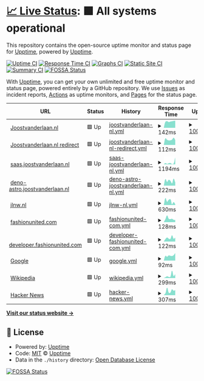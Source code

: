 # [📈 Live Status](https://demo.upptime.js.org): <!--live status--> **🟩 All systems operational**

This repository contains the open-source uptime monitor and status page for [Upptime](https://upptime.js.org), powered by [Upptime](https://github.com/upptime/upptime).

[![Uptime CI](https://github.com/javdl/status.joostvanderlaan.nl/workflows/Uptime%20CI/badge.svg)](https://github.com/javdl/status.joostvanderlaan.nl/actions?query=workflow%3A%22Uptime+CI%22)
[![Response Time CI](https://github.com/javdl/status.joostvanderlaan.nl/workflows/Response%20Time%20CI/badge.svg)](https://github.com/javdl/status.joostvanderlaan.nl/actions?query=workflow%3A%22Response+Time+CI%22)
[![Graphs CI](https://github.com/javdl/status.joostvanderlaan.nl/workflows/Graphs%20CI/badge.svg)](https://github.com/javdl/status.joostvanderlaan.nl/actions?query=workflow%3A%22Graphs+CI%22)
[![Static Site CI](https://github.com/javdl/status.joostvanderlaan.nl/workflows/Static%20Site%20CI/badge.svg)](https://github.com/javdl/status.joostvanderlaan.nl/actions?query=workflow%3A%22Static+Site+CI%22)
[![Summary CI](https://github.com/javdl/status.joostvanderlaan.nl/workflows/Summary%20CI/badge.svg)](https://github.com/javdl/status.joostvanderlaan.nl/actions?query=workflow%3A%22Summary+CI%22)
[![FOSSA Status](https://app.fossa.com/api/projects/git%2Bgithub.com%2Fjavdl%2Fstatus.joostvanderlaan.nl.svg?type=shield)](https://app.fossa.com/projects/git%2Bgithub.com%2Fjavdl%2Fstatus.joostvanderlaan.nl?ref=badge_shield)

With [Upptime](https://upptime.js.org), you can get your own unlimited and free uptime monitor and status page, powered entirely by a GitHub repository. We use [Issues](https://github.com/upptime/upptime/issues) as incident reports, [Actions](https://github.com/javdl/status.joostvanderlaan.nl/actions) as uptime monitors, and [Pages](https://demo.upptime.js.org) for the status page.

<!--start: status pages-->
<!-- This summary is generated by Upptime (https://github.com/upptime/upptime) -->
<!-- Do not edit this manually, your changes will be overwritten -->
<!-- prettier-ignore -->
| URL | Status | History | Response Time | Uptime |
| --- | ------ | ------- | ------------- | ------ |
| <img alt="" src="https://icons.duckduckgo.com/ip3/www.joostvanderlaan.nl.ico" height="13"> [Joostvanderlaan.nl](https://www.joostvanderlaan.nl) | 🟩 Up | [joostvanderlaan-nl.yml](https://github.com/javdl/status.joostvanderlaan.nl/commits/HEAD/history/joostvanderlaan-nl.yml) | <details><summary><img alt="Response time graph" src="./graphs/joostvanderlaan-nl/response-time-week.png" height="20"> 142ms</summary><br><a href="https://status.joostvanderlaan.nl/history/joostvanderlaan-nl"><img alt="Response time 285" src="https://img.shields.io/endpoint?url=https%3A%2F%2Fraw.githubusercontent.com%2Fjavdl%2Fstatus.joostvanderlaan.nl%2FHEAD%2Fapi%2Fjoostvanderlaan-nl%2Fresponse-time.json"></a><br><a href="https://status.joostvanderlaan.nl/history/joostvanderlaan-nl"><img alt="24-hour response time 187" src="https://img.shields.io/endpoint?url=https%3A%2F%2Fraw.githubusercontent.com%2Fjavdl%2Fstatus.joostvanderlaan.nl%2FHEAD%2Fapi%2Fjoostvanderlaan-nl%2Fresponse-time-day.json"></a><br><a href="https://status.joostvanderlaan.nl/history/joostvanderlaan-nl"><img alt="7-day response time 142" src="https://img.shields.io/endpoint?url=https%3A%2F%2Fraw.githubusercontent.com%2Fjavdl%2Fstatus.joostvanderlaan.nl%2FHEAD%2Fapi%2Fjoostvanderlaan-nl%2Fresponse-time-week.json"></a><br><a href="https://status.joostvanderlaan.nl/history/joostvanderlaan-nl"><img alt="30-day response time 302" src="https://img.shields.io/endpoint?url=https%3A%2F%2Fraw.githubusercontent.com%2Fjavdl%2Fstatus.joostvanderlaan.nl%2FHEAD%2Fapi%2Fjoostvanderlaan-nl%2Fresponse-time-month.json"></a><br><a href="https://status.joostvanderlaan.nl/history/joostvanderlaan-nl"><img alt="1-year response time 265" src="https://img.shields.io/endpoint?url=https%3A%2F%2Fraw.githubusercontent.com%2Fjavdl%2Fstatus.joostvanderlaan.nl%2FHEAD%2Fapi%2Fjoostvanderlaan-nl%2Fresponse-time-year.json"></a></details> | <details><summary><a href="https://status.joostvanderlaan.nl/history/joostvanderlaan-nl">100.00%</a></summary><a href="https://status.joostvanderlaan.nl/history/joostvanderlaan-nl"><img alt="All-time uptime 100.00%" src="https://img.shields.io/endpoint?url=https%3A%2F%2Fraw.githubusercontent.com%2Fjavdl%2Fstatus.joostvanderlaan.nl%2FHEAD%2Fapi%2Fjoostvanderlaan-nl%2Fuptime.json"></a><br><a href="https://status.joostvanderlaan.nl/history/joostvanderlaan-nl"><img alt="24-hour uptime 100.00%" src="https://img.shields.io/endpoint?url=https%3A%2F%2Fraw.githubusercontent.com%2Fjavdl%2Fstatus.joostvanderlaan.nl%2FHEAD%2Fapi%2Fjoostvanderlaan-nl%2Fuptime-day.json"></a><br><a href="https://status.joostvanderlaan.nl/history/joostvanderlaan-nl"><img alt="7-day uptime 100.00%" src="https://img.shields.io/endpoint?url=https%3A%2F%2Fraw.githubusercontent.com%2Fjavdl%2Fstatus.joostvanderlaan.nl%2FHEAD%2Fapi%2Fjoostvanderlaan-nl%2Fuptime-week.json"></a><br><a href="https://status.joostvanderlaan.nl/history/joostvanderlaan-nl"><img alt="30-day uptime 100.00%" src="https://img.shields.io/endpoint?url=https%3A%2F%2Fraw.githubusercontent.com%2Fjavdl%2Fstatus.joostvanderlaan.nl%2FHEAD%2Fapi%2Fjoostvanderlaan-nl%2Fuptime-month.json"></a><br><a href="https://status.joostvanderlaan.nl/history/joostvanderlaan-nl"><img alt="1-year uptime 100.00%" src="https://img.shields.io/endpoint?url=https%3A%2F%2Fraw.githubusercontent.com%2Fjavdl%2Fstatus.joostvanderlaan.nl%2FHEAD%2Fapi%2Fjoostvanderlaan-nl%2Fuptime-year.json"></a></details>
| <img alt="" src="https://icons.duckduckgo.com/ip3/joostvanderlaan.nl.ico" height="13"> [Joostvanderlaan.nl redirect](https://joostvanderlaan.nl) | 🟩 Up | [joostvanderlaan-nl-redirect.yml](https://github.com/javdl/status.joostvanderlaan.nl/commits/HEAD/history/joostvanderlaan-nl-redirect.yml) | <details><summary><img alt="Response time graph" src="./graphs/joostvanderlaan-nl-redirect/response-time-week.png" height="20"> 112ms</summary><br><a href="https://status.joostvanderlaan.nl/history/joostvanderlaan-nl-redirect"><img alt="Response time 102" src="https://img.shields.io/endpoint?url=https%3A%2F%2Fraw.githubusercontent.com%2Fjavdl%2Fstatus.joostvanderlaan.nl%2FHEAD%2Fapi%2Fjoostvanderlaan-nl-redirect%2Fresponse-time.json"></a><br><a href="https://status.joostvanderlaan.nl/history/joostvanderlaan-nl-redirect"><img alt="24-hour response time 131" src="https://img.shields.io/endpoint?url=https%3A%2F%2Fraw.githubusercontent.com%2Fjavdl%2Fstatus.joostvanderlaan.nl%2FHEAD%2Fapi%2Fjoostvanderlaan-nl-redirect%2Fresponse-time-day.json"></a><br><a href="https://status.joostvanderlaan.nl/history/joostvanderlaan-nl-redirect"><img alt="7-day response time 112" src="https://img.shields.io/endpoint?url=https%3A%2F%2Fraw.githubusercontent.com%2Fjavdl%2Fstatus.joostvanderlaan.nl%2FHEAD%2Fapi%2Fjoostvanderlaan-nl-redirect%2Fresponse-time-week.json"></a><br><a href="https://status.joostvanderlaan.nl/history/joostvanderlaan-nl-redirect"><img alt="30-day response time 130" src="https://img.shields.io/endpoint?url=https%3A%2F%2Fraw.githubusercontent.com%2Fjavdl%2Fstatus.joostvanderlaan.nl%2FHEAD%2Fapi%2Fjoostvanderlaan-nl-redirect%2Fresponse-time-month.json"></a><br><a href="https://status.joostvanderlaan.nl/history/joostvanderlaan-nl-redirect"><img alt="1-year response time 100" src="https://img.shields.io/endpoint?url=https%3A%2F%2Fraw.githubusercontent.com%2Fjavdl%2Fstatus.joostvanderlaan.nl%2FHEAD%2Fapi%2Fjoostvanderlaan-nl-redirect%2Fresponse-time-year.json"></a></details> | <details><summary><a href="https://status.joostvanderlaan.nl/history/joostvanderlaan-nl-redirect">100.00%</a></summary><a href="https://status.joostvanderlaan.nl/history/joostvanderlaan-nl-redirect"><img alt="All-time uptime 100.00%" src="https://img.shields.io/endpoint?url=https%3A%2F%2Fraw.githubusercontent.com%2Fjavdl%2Fstatus.joostvanderlaan.nl%2FHEAD%2Fapi%2Fjoostvanderlaan-nl-redirect%2Fuptime.json"></a><br><a href="https://status.joostvanderlaan.nl/history/joostvanderlaan-nl-redirect"><img alt="24-hour uptime 100.00%" src="https://img.shields.io/endpoint?url=https%3A%2F%2Fraw.githubusercontent.com%2Fjavdl%2Fstatus.joostvanderlaan.nl%2FHEAD%2Fapi%2Fjoostvanderlaan-nl-redirect%2Fuptime-day.json"></a><br><a href="https://status.joostvanderlaan.nl/history/joostvanderlaan-nl-redirect"><img alt="7-day uptime 100.00%" src="https://img.shields.io/endpoint?url=https%3A%2F%2Fraw.githubusercontent.com%2Fjavdl%2Fstatus.joostvanderlaan.nl%2FHEAD%2Fapi%2Fjoostvanderlaan-nl-redirect%2Fuptime-week.json"></a><br><a href="https://status.joostvanderlaan.nl/history/joostvanderlaan-nl-redirect"><img alt="30-day uptime 100.00%" src="https://img.shields.io/endpoint?url=https%3A%2F%2Fraw.githubusercontent.com%2Fjavdl%2Fstatus.joostvanderlaan.nl%2FHEAD%2Fapi%2Fjoostvanderlaan-nl-redirect%2Fuptime-month.json"></a><br><a href="https://status.joostvanderlaan.nl/history/joostvanderlaan-nl-redirect"><img alt="1-year uptime 100.00%" src="https://img.shields.io/endpoint?url=https%3A%2F%2Fraw.githubusercontent.com%2Fjavdl%2Fstatus.joostvanderlaan.nl%2FHEAD%2Fapi%2Fjoostvanderlaan-nl-redirect%2Fuptime-year.json"></a></details>
| <img alt="" src="https://icons.duckduckgo.com/ip3/saas.joostvanderlaan.nl.ico" height="13"> [saas.joostvanderlaan.nl](https://saas.joostvanderlaan.nl) | 🟩 Up | [saas-joostvanderlaan-nl.yml](https://github.com/javdl/status.joostvanderlaan.nl/commits/HEAD/history/saas-joostvanderlaan-nl.yml) | <details><summary><img alt="Response time graph" src="./graphs/saas-joostvanderlaan-nl/response-time-week.png" height="20"> 1194ms</summary><br><a href="https://status.joostvanderlaan.nl/history/saas-joostvanderlaan-nl"><img alt="Response time 1320" src="https://img.shields.io/endpoint?url=https%3A%2F%2Fraw.githubusercontent.com%2Fjavdl%2Fstatus.joostvanderlaan.nl%2FHEAD%2Fapi%2Fsaas-joostvanderlaan-nl%2Fresponse-time.json"></a><br><a href="https://status.joostvanderlaan.nl/history/saas-joostvanderlaan-nl"><img alt="24-hour response time 445" src="https://img.shields.io/endpoint?url=https%3A%2F%2Fraw.githubusercontent.com%2Fjavdl%2Fstatus.joostvanderlaan.nl%2FHEAD%2Fapi%2Fsaas-joostvanderlaan-nl%2Fresponse-time-day.json"></a><br><a href="https://status.joostvanderlaan.nl/history/saas-joostvanderlaan-nl"><img alt="7-day response time 1194" src="https://img.shields.io/endpoint?url=https%3A%2F%2Fraw.githubusercontent.com%2Fjavdl%2Fstatus.joostvanderlaan.nl%2FHEAD%2Fapi%2Fsaas-joostvanderlaan-nl%2Fresponse-time-week.json"></a><br><a href="https://status.joostvanderlaan.nl/history/saas-joostvanderlaan-nl"><img alt="30-day response time 750" src="https://img.shields.io/endpoint?url=https%3A%2F%2Fraw.githubusercontent.com%2Fjavdl%2Fstatus.joostvanderlaan.nl%2FHEAD%2Fapi%2Fsaas-joostvanderlaan-nl%2Fresponse-time-month.json"></a><br><a href="https://status.joostvanderlaan.nl/history/saas-joostvanderlaan-nl"><img alt="1-year response time 1356" src="https://img.shields.io/endpoint?url=https%3A%2F%2Fraw.githubusercontent.com%2Fjavdl%2Fstatus.joostvanderlaan.nl%2FHEAD%2Fapi%2Fsaas-joostvanderlaan-nl%2Fresponse-time-year.json"></a></details> | <details><summary><a href="https://status.joostvanderlaan.nl/history/saas-joostvanderlaan-nl">100.00%</a></summary><a href="https://status.joostvanderlaan.nl/history/saas-joostvanderlaan-nl"><img alt="All-time uptime 99.92%" src="https://img.shields.io/endpoint?url=https%3A%2F%2Fraw.githubusercontent.com%2Fjavdl%2Fstatus.joostvanderlaan.nl%2FHEAD%2Fapi%2Fsaas-joostvanderlaan-nl%2Fuptime.json"></a><br><a href="https://status.joostvanderlaan.nl/history/saas-joostvanderlaan-nl"><img alt="24-hour uptime 100.00%" src="https://img.shields.io/endpoint?url=https%3A%2F%2Fraw.githubusercontent.com%2Fjavdl%2Fstatus.joostvanderlaan.nl%2FHEAD%2Fapi%2Fsaas-joostvanderlaan-nl%2Fuptime-day.json"></a><br><a href="https://status.joostvanderlaan.nl/history/saas-joostvanderlaan-nl"><img alt="7-day uptime 100.00%" src="https://img.shields.io/endpoint?url=https%3A%2F%2Fraw.githubusercontent.com%2Fjavdl%2Fstatus.joostvanderlaan.nl%2FHEAD%2Fapi%2Fsaas-joostvanderlaan-nl%2Fuptime-week.json"></a><br><a href="https://status.joostvanderlaan.nl/history/saas-joostvanderlaan-nl"><img alt="30-day uptime 100.00%" src="https://img.shields.io/endpoint?url=https%3A%2F%2Fraw.githubusercontent.com%2Fjavdl%2Fstatus.joostvanderlaan.nl%2FHEAD%2Fapi%2Fsaas-joostvanderlaan-nl%2Fuptime-month.json"></a><br><a href="https://status.joostvanderlaan.nl/history/saas-joostvanderlaan-nl"><img alt="1-year uptime 99.92%" src="https://img.shields.io/endpoint?url=https%3A%2F%2Fraw.githubusercontent.com%2Fjavdl%2Fstatus.joostvanderlaan.nl%2FHEAD%2Fapi%2Fsaas-joostvanderlaan-nl%2Fuptime-year.json"></a></details>
| <img alt="" src="https://icons.duckduckgo.com/ip3/deno-astro.joostvanderlaan.nl.ico" height="13"> [deno-astro.joostvanderlaan.nl](https://deno-astro.joostvanderlaan.nl) | 🟩 Up | [deno-astro-joostvanderlaan-nl.yml](https://github.com/javdl/status.joostvanderlaan.nl/commits/HEAD/history/deno-astro-joostvanderlaan-nl.yml) | <details><summary><img alt="Response time graph" src="./graphs/deno-astro-joostvanderlaan-nl/response-time-week.png" height="20"> 222ms</summary><br><a href="https://status.joostvanderlaan.nl/history/deno-astro-joostvanderlaan-nl"><img alt="Response time 417" src="https://img.shields.io/endpoint?url=https%3A%2F%2Fraw.githubusercontent.com%2Fjavdl%2Fstatus.joostvanderlaan.nl%2FHEAD%2Fapi%2Fdeno-astro-joostvanderlaan-nl%2Fresponse-time.json"></a><br><a href="https://status.joostvanderlaan.nl/history/deno-astro-joostvanderlaan-nl"><img alt="24-hour response time 186" src="https://img.shields.io/endpoint?url=https%3A%2F%2Fraw.githubusercontent.com%2Fjavdl%2Fstatus.joostvanderlaan.nl%2FHEAD%2Fapi%2Fdeno-astro-joostvanderlaan-nl%2Fresponse-time-day.json"></a><br><a href="https://status.joostvanderlaan.nl/history/deno-astro-joostvanderlaan-nl"><img alt="7-day response time 222" src="https://img.shields.io/endpoint?url=https%3A%2F%2Fraw.githubusercontent.com%2Fjavdl%2Fstatus.joostvanderlaan.nl%2FHEAD%2Fapi%2Fdeno-astro-joostvanderlaan-nl%2Fresponse-time-week.json"></a><br><a href="https://status.joostvanderlaan.nl/history/deno-astro-joostvanderlaan-nl"><img alt="30-day response time 243" src="https://img.shields.io/endpoint?url=https%3A%2F%2Fraw.githubusercontent.com%2Fjavdl%2Fstatus.joostvanderlaan.nl%2FHEAD%2Fapi%2Fdeno-astro-joostvanderlaan-nl%2Fresponse-time-month.json"></a><br><a href="https://status.joostvanderlaan.nl/history/deno-astro-joostvanderlaan-nl"><img alt="1-year response time 408" src="https://img.shields.io/endpoint?url=https%3A%2F%2Fraw.githubusercontent.com%2Fjavdl%2Fstatus.joostvanderlaan.nl%2FHEAD%2Fapi%2Fdeno-astro-joostvanderlaan-nl%2Fresponse-time-year.json"></a></details> | <details><summary><a href="https://status.joostvanderlaan.nl/history/deno-astro-joostvanderlaan-nl">100.00%</a></summary><a href="https://status.joostvanderlaan.nl/history/deno-astro-joostvanderlaan-nl"><img alt="All-time uptime 100.00%" src="https://img.shields.io/endpoint?url=https%3A%2F%2Fraw.githubusercontent.com%2Fjavdl%2Fstatus.joostvanderlaan.nl%2FHEAD%2Fapi%2Fdeno-astro-joostvanderlaan-nl%2Fuptime.json"></a><br><a href="https://status.joostvanderlaan.nl/history/deno-astro-joostvanderlaan-nl"><img alt="24-hour uptime 100.00%" src="https://img.shields.io/endpoint?url=https%3A%2F%2Fraw.githubusercontent.com%2Fjavdl%2Fstatus.joostvanderlaan.nl%2FHEAD%2Fapi%2Fdeno-astro-joostvanderlaan-nl%2Fuptime-day.json"></a><br><a href="https://status.joostvanderlaan.nl/history/deno-astro-joostvanderlaan-nl"><img alt="7-day uptime 100.00%" src="https://img.shields.io/endpoint?url=https%3A%2F%2Fraw.githubusercontent.com%2Fjavdl%2Fstatus.joostvanderlaan.nl%2FHEAD%2Fapi%2Fdeno-astro-joostvanderlaan-nl%2Fuptime-week.json"></a><br><a href="https://status.joostvanderlaan.nl/history/deno-astro-joostvanderlaan-nl"><img alt="30-day uptime 100.00%" src="https://img.shields.io/endpoint?url=https%3A%2F%2Fraw.githubusercontent.com%2Fjavdl%2Fstatus.joostvanderlaan.nl%2FHEAD%2Fapi%2Fdeno-astro-joostvanderlaan-nl%2Fuptime-month.json"></a><br><a href="https://status.joostvanderlaan.nl/history/deno-astro-joostvanderlaan-nl"><img alt="1-year uptime 100.00%" src="https://img.shields.io/endpoint?url=https%3A%2F%2Fraw.githubusercontent.com%2Fjavdl%2Fstatus.joostvanderlaan.nl%2FHEAD%2Fapi%2Fdeno-astro-joostvanderlaan-nl%2Fuptime-year.json"></a></details>
| <img alt="" src="https://icons.duckduckgo.com/ip3/jlnw.nl.ico" height="13"> [jlnw.nl](https://jlnw.nl) | 🟩 Up | [jlnw-nl.yml](https://github.com/javdl/status.joostvanderlaan.nl/commits/HEAD/history/jlnw-nl.yml) | <details><summary><img alt="Response time graph" src="./graphs/jlnw-nl/response-time-week.png" height="20"> 630ms</summary><br><a href="https://status.joostvanderlaan.nl/history/jlnw-nl"><img alt="Response time 1266" src="https://img.shields.io/endpoint?url=https%3A%2F%2Fraw.githubusercontent.com%2Fjavdl%2Fstatus.joostvanderlaan.nl%2FHEAD%2Fapi%2Fjlnw-nl%2Fresponse-time.json"></a><br><a href="https://status.joostvanderlaan.nl/history/jlnw-nl"><img alt="24-hour response time 602" src="https://img.shields.io/endpoint?url=https%3A%2F%2Fraw.githubusercontent.com%2Fjavdl%2Fstatus.joostvanderlaan.nl%2FHEAD%2Fapi%2Fjlnw-nl%2Fresponse-time-day.json"></a><br><a href="https://status.joostvanderlaan.nl/history/jlnw-nl"><img alt="7-day response time 630" src="https://img.shields.io/endpoint?url=https%3A%2F%2Fraw.githubusercontent.com%2Fjavdl%2Fstatus.joostvanderlaan.nl%2FHEAD%2Fapi%2Fjlnw-nl%2Fresponse-time-week.json"></a><br><a href="https://status.joostvanderlaan.nl/history/jlnw-nl"><img alt="30-day response time 524" src="https://img.shields.io/endpoint?url=https%3A%2F%2Fraw.githubusercontent.com%2Fjavdl%2Fstatus.joostvanderlaan.nl%2FHEAD%2Fapi%2Fjlnw-nl%2Fresponse-time-month.json"></a><br><a href="https://status.joostvanderlaan.nl/history/jlnw-nl"><img alt="1-year response time 1258" src="https://img.shields.io/endpoint?url=https%3A%2F%2Fraw.githubusercontent.com%2Fjavdl%2Fstatus.joostvanderlaan.nl%2FHEAD%2Fapi%2Fjlnw-nl%2Fresponse-time-year.json"></a></details> | <details><summary><a href="https://status.joostvanderlaan.nl/history/jlnw-nl">100.00%</a></summary><a href="https://status.joostvanderlaan.nl/history/jlnw-nl"><img alt="All-time uptime 97.76%" src="https://img.shields.io/endpoint?url=https%3A%2F%2Fraw.githubusercontent.com%2Fjavdl%2Fstatus.joostvanderlaan.nl%2FHEAD%2Fapi%2Fjlnw-nl%2Fuptime.json"></a><br><a href="https://status.joostvanderlaan.nl/history/jlnw-nl"><img alt="24-hour uptime 100.00%" src="https://img.shields.io/endpoint?url=https%3A%2F%2Fraw.githubusercontent.com%2Fjavdl%2Fstatus.joostvanderlaan.nl%2FHEAD%2Fapi%2Fjlnw-nl%2Fuptime-day.json"></a><br><a href="https://status.joostvanderlaan.nl/history/jlnw-nl"><img alt="7-day uptime 100.00%" src="https://img.shields.io/endpoint?url=https%3A%2F%2Fraw.githubusercontent.com%2Fjavdl%2Fstatus.joostvanderlaan.nl%2FHEAD%2Fapi%2Fjlnw-nl%2Fuptime-week.json"></a><br><a href="https://status.joostvanderlaan.nl/history/jlnw-nl"><img alt="30-day uptime 100.00%" src="https://img.shields.io/endpoint?url=https%3A%2F%2Fraw.githubusercontent.com%2Fjavdl%2Fstatus.joostvanderlaan.nl%2FHEAD%2Fapi%2Fjlnw-nl%2Fuptime-month.json"></a><br><a href="https://status.joostvanderlaan.nl/history/jlnw-nl"><img alt="1-year uptime 97.56%" src="https://img.shields.io/endpoint?url=https%3A%2F%2Fraw.githubusercontent.com%2Fjavdl%2Fstatus.joostvanderlaan.nl%2FHEAD%2Fapi%2Fjlnw-nl%2Fuptime-year.json"></a></details>
| <img alt="" src="https://icons.duckduckgo.com/ip3/fashionunited.com.ico" height="13"> [fashionunited.com](https://fashionunited.com) | 🟩 Up | [fashionunited-com.yml](https://github.com/javdl/status.joostvanderlaan.nl/commits/HEAD/history/fashionunited-com.yml) | <details><summary><img alt="Response time graph" src="./graphs/fashionunited-com/response-time-week.png" height="20"> 128ms</summary><br><a href="https://status.joostvanderlaan.nl/history/fashionunited-com"><img alt="Response time 173" src="https://img.shields.io/endpoint?url=https%3A%2F%2Fraw.githubusercontent.com%2Fjavdl%2Fstatus.joostvanderlaan.nl%2FHEAD%2Fapi%2Ffashionunited-com%2Fresponse-time.json"></a><br><a href="https://status.joostvanderlaan.nl/history/fashionunited-com"><img alt="24-hour response time 92" src="https://img.shields.io/endpoint?url=https%3A%2F%2Fraw.githubusercontent.com%2Fjavdl%2Fstatus.joostvanderlaan.nl%2FHEAD%2Fapi%2Ffashionunited-com%2Fresponse-time-day.json"></a><br><a href="https://status.joostvanderlaan.nl/history/fashionunited-com"><img alt="7-day response time 128" src="https://img.shields.io/endpoint?url=https%3A%2F%2Fraw.githubusercontent.com%2Fjavdl%2Fstatus.joostvanderlaan.nl%2FHEAD%2Fapi%2Ffashionunited-com%2Fresponse-time-week.json"></a><br><a href="https://status.joostvanderlaan.nl/history/fashionunited-com"><img alt="30-day response time 151" src="https://img.shields.io/endpoint?url=https%3A%2F%2Fraw.githubusercontent.com%2Fjavdl%2Fstatus.joostvanderlaan.nl%2FHEAD%2Fapi%2Ffashionunited-com%2Fresponse-time-month.json"></a><br><a href="https://status.joostvanderlaan.nl/history/fashionunited-com"><img alt="1-year response time 171" src="https://img.shields.io/endpoint?url=https%3A%2F%2Fraw.githubusercontent.com%2Fjavdl%2Fstatus.joostvanderlaan.nl%2FHEAD%2Fapi%2Ffashionunited-com%2Fresponse-time-year.json"></a></details> | <details><summary><a href="https://status.joostvanderlaan.nl/history/fashionunited-com">100.00%</a></summary><a href="https://status.joostvanderlaan.nl/history/fashionunited-com"><img alt="All-time uptime 99.98%" src="https://img.shields.io/endpoint?url=https%3A%2F%2Fraw.githubusercontent.com%2Fjavdl%2Fstatus.joostvanderlaan.nl%2FHEAD%2Fapi%2Ffashionunited-com%2Fuptime.json"></a><br><a href="https://status.joostvanderlaan.nl/history/fashionunited-com"><img alt="24-hour uptime 100.00%" src="https://img.shields.io/endpoint?url=https%3A%2F%2Fraw.githubusercontent.com%2Fjavdl%2Fstatus.joostvanderlaan.nl%2FHEAD%2Fapi%2Ffashionunited-com%2Fuptime-day.json"></a><br><a href="https://status.joostvanderlaan.nl/history/fashionunited-com"><img alt="7-day uptime 100.00%" src="https://img.shields.io/endpoint?url=https%3A%2F%2Fraw.githubusercontent.com%2Fjavdl%2Fstatus.joostvanderlaan.nl%2FHEAD%2Fapi%2Ffashionunited-com%2Fuptime-week.json"></a><br><a href="https://status.joostvanderlaan.nl/history/fashionunited-com"><img alt="30-day uptime 100.00%" src="https://img.shields.io/endpoint?url=https%3A%2F%2Fraw.githubusercontent.com%2Fjavdl%2Fstatus.joostvanderlaan.nl%2FHEAD%2Fapi%2Ffashionunited-com%2Fuptime-month.json"></a><br><a href="https://status.joostvanderlaan.nl/history/fashionunited-com"><img alt="1-year uptime 99.98%" src="https://img.shields.io/endpoint?url=https%3A%2F%2Fraw.githubusercontent.com%2Fjavdl%2Fstatus.joostvanderlaan.nl%2FHEAD%2Fapi%2Ffashionunited-com%2Fuptime-year.json"></a></details>
| <img alt="" src="https://icons.duckduckgo.com/ip3/developer.fashionunited.com.ico" height="13"> [developer.fashionunited.com](https://developer.fashionunited.com) | 🟩 Up | [developer-fashionunited-com.yml](https://github.com/javdl/status.joostvanderlaan.nl/commits/HEAD/history/developer-fashionunited-com.yml) | <details><summary><img alt="Response time graph" src="./graphs/developer-fashionunited-com/response-time-week.png" height="20"> 122ms</summary><br><a href="https://status.joostvanderlaan.nl/history/developer-fashionunited-com"><img alt="Response time 751" src="https://img.shields.io/endpoint?url=https%3A%2F%2Fraw.githubusercontent.com%2Fjavdl%2Fstatus.joostvanderlaan.nl%2FHEAD%2Fapi%2Fdeveloper-fashionunited-com%2Fresponse-time.json"></a><br><a href="https://status.joostvanderlaan.nl/history/developer-fashionunited-com"><img alt="24-hour response time 134" src="https://img.shields.io/endpoint?url=https%3A%2F%2Fraw.githubusercontent.com%2Fjavdl%2Fstatus.joostvanderlaan.nl%2FHEAD%2Fapi%2Fdeveloper-fashionunited-com%2Fresponse-time-day.json"></a><br><a href="https://status.joostvanderlaan.nl/history/developer-fashionunited-com"><img alt="7-day response time 122" src="https://img.shields.io/endpoint?url=https%3A%2F%2Fraw.githubusercontent.com%2Fjavdl%2Fstatus.joostvanderlaan.nl%2FHEAD%2Fapi%2Fdeveloper-fashionunited-com%2Fresponse-time-week.json"></a><br><a href="https://status.joostvanderlaan.nl/history/developer-fashionunited-com"><img alt="30-day response time 235" src="https://img.shields.io/endpoint?url=https%3A%2F%2Fraw.githubusercontent.com%2Fjavdl%2Fstatus.joostvanderlaan.nl%2FHEAD%2Fapi%2Fdeveloper-fashionunited-com%2Fresponse-time-month.json"></a><br><a href="https://status.joostvanderlaan.nl/history/developer-fashionunited-com"><img alt="1-year response time 725" src="https://img.shields.io/endpoint?url=https%3A%2F%2Fraw.githubusercontent.com%2Fjavdl%2Fstatus.joostvanderlaan.nl%2FHEAD%2Fapi%2Fdeveloper-fashionunited-com%2Fresponse-time-year.json"></a></details> | <details><summary><a href="https://status.joostvanderlaan.nl/history/developer-fashionunited-com">100.00%</a></summary><a href="https://status.joostvanderlaan.nl/history/developer-fashionunited-com"><img alt="All-time uptime 98.82%" src="https://img.shields.io/endpoint?url=https%3A%2F%2Fraw.githubusercontent.com%2Fjavdl%2Fstatus.joostvanderlaan.nl%2FHEAD%2Fapi%2Fdeveloper-fashionunited-com%2Fuptime.json"></a><br><a href="https://status.joostvanderlaan.nl/history/developer-fashionunited-com"><img alt="24-hour uptime 100.00%" src="https://img.shields.io/endpoint?url=https%3A%2F%2Fraw.githubusercontent.com%2Fjavdl%2Fstatus.joostvanderlaan.nl%2FHEAD%2Fapi%2Fdeveloper-fashionunited-com%2Fuptime-day.json"></a><br><a href="https://status.joostvanderlaan.nl/history/developer-fashionunited-com"><img alt="7-day uptime 100.00%" src="https://img.shields.io/endpoint?url=https%3A%2F%2Fraw.githubusercontent.com%2Fjavdl%2Fstatus.joostvanderlaan.nl%2FHEAD%2Fapi%2Fdeveloper-fashionunited-com%2Fuptime-week.json"></a><br><a href="https://status.joostvanderlaan.nl/history/developer-fashionunited-com"><img alt="30-day uptime 100.00%" src="https://img.shields.io/endpoint?url=https%3A%2F%2Fraw.githubusercontent.com%2Fjavdl%2Fstatus.joostvanderlaan.nl%2FHEAD%2Fapi%2Fdeveloper-fashionunited-com%2Fuptime-month.json"></a><br><a href="https://status.joostvanderlaan.nl/history/developer-fashionunited-com"><img alt="1-year uptime 99.66%" src="https://img.shields.io/endpoint?url=https%3A%2F%2Fraw.githubusercontent.com%2Fjavdl%2Fstatus.joostvanderlaan.nl%2FHEAD%2Fapi%2Fdeveloper-fashionunited-com%2Fuptime-year.json"></a></details>
| <img alt="" src="https://icons.duckduckgo.com/ip3/www.google.com.ico" height="13"> [Google](https://www.google.com) | 🟩 Up | [google.yml](https://github.com/javdl/status.joostvanderlaan.nl/commits/HEAD/history/google.yml) | <details><summary><img alt="Response time graph" src="./graphs/google/response-time-week.png" height="20"> 92ms</summary><br><a href="https://status.joostvanderlaan.nl/history/google"><img alt="Response time 110" src="https://img.shields.io/endpoint?url=https%3A%2F%2Fraw.githubusercontent.com%2Fjavdl%2Fstatus.joostvanderlaan.nl%2FHEAD%2Fapi%2Fgoogle%2Fresponse-time.json"></a><br><a href="https://status.joostvanderlaan.nl/history/google"><img alt="24-hour response time 82" src="https://img.shields.io/endpoint?url=https%3A%2F%2Fraw.githubusercontent.com%2Fjavdl%2Fstatus.joostvanderlaan.nl%2FHEAD%2Fapi%2Fgoogle%2Fresponse-time-day.json"></a><br><a href="https://status.joostvanderlaan.nl/history/google"><img alt="7-day response time 92" src="https://img.shields.io/endpoint?url=https%3A%2F%2Fraw.githubusercontent.com%2Fjavdl%2Fstatus.joostvanderlaan.nl%2FHEAD%2Fapi%2Fgoogle%2Fresponse-time-week.json"></a><br><a href="https://status.joostvanderlaan.nl/history/google"><img alt="30-day response time 95" src="https://img.shields.io/endpoint?url=https%3A%2F%2Fraw.githubusercontent.com%2Fjavdl%2Fstatus.joostvanderlaan.nl%2FHEAD%2Fapi%2Fgoogle%2Fresponse-time-month.json"></a><br><a href="https://status.joostvanderlaan.nl/history/google"><img alt="1-year response time 109" src="https://img.shields.io/endpoint?url=https%3A%2F%2Fraw.githubusercontent.com%2Fjavdl%2Fstatus.joostvanderlaan.nl%2FHEAD%2Fapi%2Fgoogle%2Fresponse-time-year.json"></a></details> | <details><summary><a href="https://status.joostvanderlaan.nl/history/google">100.00%</a></summary><a href="https://status.joostvanderlaan.nl/history/google"><img alt="All-time uptime 100.00%" src="https://img.shields.io/endpoint?url=https%3A%2F%2Fraw.githubusercontent.com%2Fjavdl%2Fstatus.joostvanderlaan.nl%2FHEAD%2Fapi%2Fgoogle%2Fuptime.json"></a><br><a href="https://status.joostvanderlaan.nl/history/google"><img alt="24-hour uptime 100.00%" src="https://img.shields.io/endpoint?url=https%3A%2F%2Fraw.githubusercontent.com%2Fjavdl%2Fstatus.joostvanderlaan.nl%2FHEAD%2Fapi%2Fgoogle%2Fuptime-day.json"></a><br><a href="https://status.joostvanderlaan.nl/history/google"><img alt="7-day uptime 100.00%" src="https://img.shields.io/endpoint?url=https%3A%2F%2Fraw.githubusercontent.com%2Fjavdl%2Fstatus.joostvanderlaan.nl%2FHEAD%2Fapi%2Fgoogle%2Fuptime-week.json"></a><br><a href="https://status.joostvanderlaan.nl/history/google"><img alt="30-day uptime 100.00%" src="https://img.shields.io/endpoint?url=https%3A%2F%2Fraw.githubusercontent.com%2Fjavdl%2Fstatus.joostvanderlaan.nl%2FHEAD%2Fapi%2Fgoogle%2Fuptime-month.json"></a><br><a href="https://status.joostvanderlaan.nl/history/google"><img alt="1-year uptime 99.99%" src="https://img.shields.io/endpoint?url=https%3A%2F%2Fraw.githubusercontent.com%2Fjavdl%2Fstatus.joostvanderlaan.nl%2FHEAD%2Fapi%2Fgoogle%2Fuptime-year.json"></a></details>
| <img alt="" src="https://icons.duckduckgo.com/ip3/en.wikipedia.org.ico" height="13"> [Wikipedia](https://en.wikipedia.org) | 🟩 Up | [wikipedia.yml](https://github.com/javdl/status.joostvanderlaan.nl/commits/HEAD/history/wikipedia.yml) | <details><summary><img alt="Response time graph" src="./graphs/wikipedia/response-time-week.png" height="20"> 299ms</summary><br><a href="https://status.joostvanderlaan.nl/history/wikipedia"><img alt="Response time 253" src="https://img.shields.io/endpoint?url=https%3A%2F%2Fraw.githubusercontent.com%2Fjavdl%2Fstatus.joostvanderlaan.nl%2FHEAD%2Fapi%2Fwikipedia%2Fresponse-time.json"></a><br><a href="https://status.joostvanderlaan.nl/history/wikipedia"><img alt="24-hour response time 339" src="https://img.shields.io/endpoint?url=https%3A%2F%2Fraw.githubusercontent.com%2Fjavdl%2Fstatus.joostvanderlaan.nl%2FHEAD%2Fapi%2Fwikipedia%2Fresponse-time-day.json"></a><br><a href="https://status.joostvanderlaan.nl/history/wikipedia"><img alt="7-day response time 299" src="https://img.shields.io/endpoint?url=https%3A%2F%2Fraw.githubusercontent.com%2Fjavdl%2Fstatus.joostvanderlaan.nl%2FHEAD%2Fapi%2Fwikipedia%2Fresponse-time-week.json"></a><br><a href="https://status.joostvanderlaan.nl/history/wikipedia"><img alt="30-day response time 245" src="https://img.shields.io/endpoint?url=https%3A%2F%2Fraw.githubusercontent.com%2Fjavdl%2Fstatus.joostvanderlaan.nl%2FHEAD%2Fapi%2Fwikipedia%2Fresponse-time-month.json"></a><br><a href="https://status.joostvanderlaan.nl/history/wikipedia"><img alt="1-year response time 260" src="https://img.shields.io/endpoint?url=https%3A%2F%2Fraw.githubusercontent.com%2Fjavdl%2Fstatus.joostvanderlaan.nl%2FHEAD%2Fapi%2Fwikipedia%2Fresponse-time-year.json"></a></details> | <details><summary><a href="https://status.joostvanderlaan.nl/history/wikipedia">100.00%</a></summary><a href="https://status.joostvanderlaan.nl/history/wikipedia"><img alt="All-time uptime 100.00%" src="https://img.shields.io/endpoint?url=https%3A%2F%2Fraw.githubusercontent.com%2Fjavdl%2Fstatus.joostvanderlaan.nl%2FHEAD%2Fapi%2Fwikipedia%2Fuptime.json"></a><br><a href="https://status.joostvanderlaan.nl/history/wikipedia"><img alt="24-hour uptime 100.00%" src="https://img.shields.io/endpoint?url=https%3A%2F%2Fraw.githubusercontent.com%2Fjavdl%2Fstatus.joostvanderlaan.nl%2FHEAD%2Fapi%2Fwikipedia%2Fuptime-day.json"></a><br><a href="https://status.joostvanderlaan.nl/history/wikipedia"><img alt="7-day uptime 100.00%" src="https://img.shields.io/endpoint?url=https%3A%2F%2Fraw.githubusercontent.com%2Fjavdl%2Fstatus.joostvanderlaan.nl%2FHEAD%2Fapi%2Fwikipedia%2Fuptime-week.json"></a><br><a href="https://status.joostvanderlaan.nl/history/wikipedia"><img alt="30-day uptime 100.00%" src="https://img.shields.io/endpoint?url=https%3A%2F%2Fraw.githubusercontent.com%2Fjavdl%2Fstatus.joostvanderlaan.nl%2FHEAD%2Fapi%2Fwikipedia%2Fuptime-month.json"></a><br><a href="https://status.joostvanderlaan.nl/history/wikipedia"><img alt="1-year uptime 100.00%" src="https://img.shields.io/endpoint?url=https%3A%2F%2Fraw.githubusercontent.com%2Fjavdl%2Fstatus.joostvanderlaan.nl%2FHEAD%2Fapi%2Fwikipedia%2Fuptime-year.json"></a></details>
| <img alt="" src="https://icons.duckduckgo.com/ip3/news.ycombinator.com.ico" height="13"> [Hacker News](https://news.ycombinator.com) | 🟩 Up | [hacker-news.yml](https://github.com/javdl/status.joostvanderlaan.nl/commits/HEAD/history/hacker-news.yml) | <details><summary><img alt="Response time graph" src="./graphs/hacker-news/response-time-week.png" height="20"> 307ms</summary><br><a href="https://status.joostvanderlaan.nl/history/hacker-news"><img alt="Response time 320" src="https://img.shields.io/endpoint?url=https%3A%2F%2Fraw.githubusercontent.com%2Fjavdl%2Fstatus.joostvanderlaan.nl%2FHEAD%2Fapi%2Fhacker-news%2Fresponse-time.json"></a><br><a href="https://status.joostvanderlaan.nl/history/hacker-news"><img alt="24-hour response time 358" src="https://img.shields.io/endpoint?url=https%3A%2F%2Fraw.githubusercontent.com%2Fjavdl%2Fstatus.joostvanderlaan.nl%2FHEAD%2Fapi%2Fhacker-news%2Fresponse-time-day.json"></a><br><a href="https://status.joostvanderlaan.nl/history/hacker-news"><img alt="7-day response time 307" src="https://img.shields.io/endpoint?url=https%3A%2F%2Fraw.githubusercontent.com%2Fjavdl%2Fstatus.joostvanderlaan.nl%2FHEAD%2Fapi%2Fhacker-news%2Fresponse-time-week.json"></a><br><a href="https://status.joostvanderlaan.nl/history/hacker-news"><img alt="30-day response time 325" src="https://img.shields.io/endpoint?url=https%3A%2F%2Fraw.githubusercontent.com%2Fjavdl%2Fstatus.joostvanderlaan.nl%2FHEAD%2Fapi%2Fhacker-news%2Fresponse-time-month.json"></a><br><a href="https://status.joostvanderlaan.nl/history/hacker-news"><img alt="1-year response time 322" src="https://img.shields.io/endpoint?url=https%3A%2F%2Fraw.githubusercontent.com%2Fjavdl%2Fstatus.joostvanderlaan.nl%2FHEAD%2Fapi%2Fhacker-news%2Fresponse-time-year.json"></a></details> | <details><summary><a href="https://status.joostvanderlaan.nl/history/hacker-news">100.00%</a></summary><a href="https://status.joostvanderlaan.nl/history/hacker-news"><img alt="All-time uptime 99.98%" src="https://img.shields.io/endpoint?url=https%3A%2F%2Fraw.githubusercontent.com%2Fjavdl%2Fstatus.joostvanderlaan.nl%2FHEAD%2Fapi%2Fhacker-news%2Fuptime.json"></a><br><a href="https://status.joostvanderlaan.nl/history/hacker-news"><img alt="24-hour uptime 100.00%" src="https://img.shields.io/endpoint?url=https%3A%2F%2Fraw.githubusercontent.com%2Fjavdl%2Fstatus.joostvanderlaan.nl%2FHEAD%2Fapi%2Fhacker-news%2Fuptime-day.json"></a><br><a href="https://status.joostvanderlaan.nl/history/hacker-news"><img alt="7-day uptime 100.00%" src="https://img.shields.io/endpoint?url=https%3A%2F%2Fraw.githubusercontent.com%2Fjavdl%2Fstatus.joostvanderlaan.nl%2FHEAD%2Fapi%2Fhacker-news%2Fuptime-week.json"></a><br><a href="https://status.joostvanderlaan.nl/history/hacker-news"><img alt="30-day uptime 100.00%" src="https://img.shields.io/endpoint?url=https%3A%2F%2Fraw.githubusercontent.com%2Fjavdl%2Fstatus.joostvanderlaan.nl%2FHEAD%2Fapi%2Fhacker-news%2Fuptime-month.json"></a><br><a href="https://status.joostvanderlaan.nl/history/hacker-news"><img alt="1-year uptime 99.92%" src="https://img.shields.io/endpoint?url=https%3A%2F%2Fraw.githubusercontent.com%2Fjavdl%2Fstatus.joostvanderlaan.nl%2FHEAD%2Fapi%2Fhacker-news%2Fuptime-year.json"></a></details>

<!--end: status pages-->

[**Visit our status website →**](https://demo.upptime.js.org)

## 📄 License

- Powered by: [Upptime](https://github.com/upptime/upptime)
- Code: [MIT](./LICENSE) © [Upptime](https://upptime.js.org)
- Data in the `./history` directory: [Open Database License](https://opendatacommons.org/licenses/odbl/1-0/)

[![FOSSA Status](https://app.fossa.com/api/projects/git%2Bgithub.com%2Fjavdl%2Fstatus.joostvanderlaan.nl.svg?type=large)](https://app.fossa.com/projects/git%2Bgithub.com%2Fjavdl%2Fstatus.joostvanderlaan.nl?ref=badge_large)
